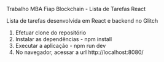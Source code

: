 Trabalho MBA Fiap Blockchain - Lista de Tarefas React

Lista de tarefas desenvolvida em React e backend no Glitch

1. Efetuar clone do repositório
2. Instalar as dependências - npm install
3. Executar a aplicação - npm run dev
4. No navegador, acessar a url http://localhost:8080/
